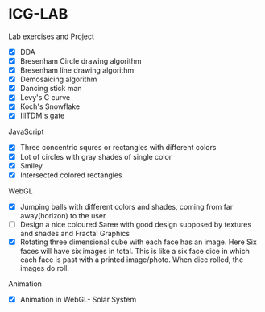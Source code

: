 # ICG-LAB
Lab exercises and Project
- [x] DDA 
- [x] Bresenham Circle drawing algorithm
- [x] Bresenham line drawing algorithm
- [x] Demosaicing algorithm
- [x] Dancing stick man
- [x] Levy's C curve
- [x] Koch's Snowflake
- [x] IIITDM's gate

JavaScript
- [x] Three concentric squres or rectangles with different colors
- [x] Lot of circles with gray shades of single color
- [x] Smiley
- [x] Intersected colored rectangles

WebGL
- [x] Jumping balls with different colors and shades, coming from far away(horizon) to the user
- [ ] Design a nice coloured Saree with good design supposed by textures and shades and Fractal Graphics
- [x] Rotating three dimensional cube with each face has an image. Here Six faces will have six images in total. This is like a six face dice in which each face is past with a printed image/photo. When dice rolled, the images do roll.

Animation
- [x] Animation in WebGL- Solar System
